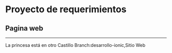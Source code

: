 # Proyecto de requerimientos
## Pagina web
------
La princesa está en otro Castillo
Branch:desarrollo-ionic,Sitio Web